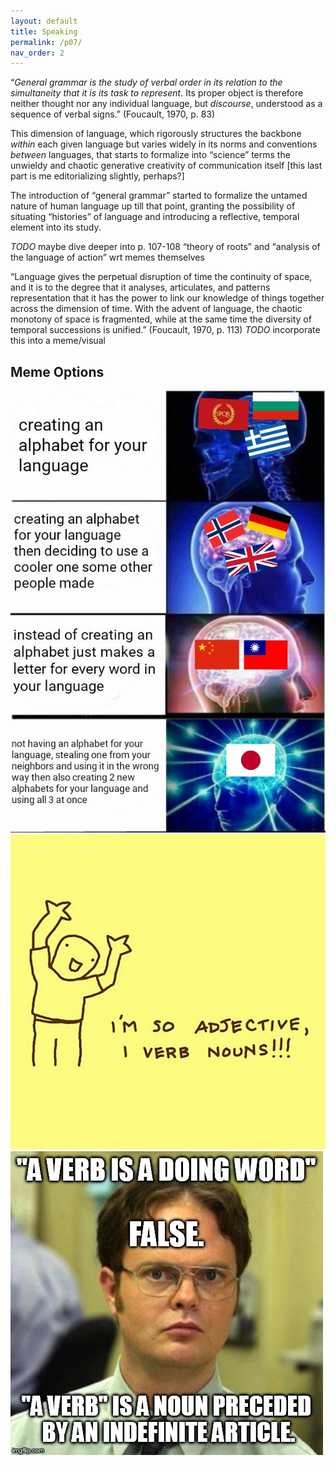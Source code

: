 ```yaml
---
layout: default
title: Speaking
permalink: /p07/
nav_order: 2
---
```


“*General grammar is the study of verbal order in its relation to the simultaneity that it is its task to represent*. Its proper object is therefore neither thought nor any individual language, but *discourse*, understood as a sequence of verbal signs.” (Foucault, 1970, p. 83)

This dimension of language, which rigorously structures the backbone *within* each given language but varies widely in its norms and conventions *between* languages, that starts to formalize into “science” terms the unwieldy and chaotic generative creativity of communication itself [this last part is me editorializing slightly, perhaps?]

The introduction of “general grammar” started to formalize the untamed nature of human language up till that point, granting the possibility of situating “histories” of language and introducing a reflective, temporal element into its study.

*TODO* maybe dive deeper into p. 107-108 “theory of roots” and “analysis of the language of action” wrt memes themselves

“Language gives the perpetual disruption of time the continuity of space, and it is to the degree that it analyses, articulates, and patterns representation that it has the power to link our knowledge of things together across the dimension of time. With the advent of language, the chaotic monotony of space is fragmented, while at the same time the diversity of temporal successions is unified.” (Foucault, 1970, p. 113) *TODO* incorporate this into a meme/visual

## Meme Options

![option 1](languagesmeme.jpg)
![option 2](grammarmeme.jpg)
![option 3](verbmeme.jpg)

